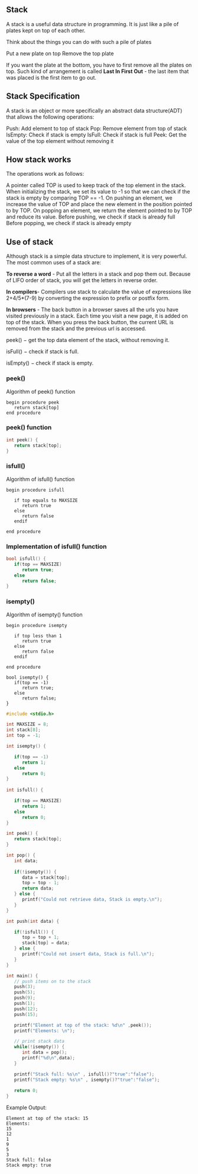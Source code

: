 
## Stack 
A stack is a useful data structure in programming. It is just like a pile of plates kept on top of each other.

Think about the things you can do with such a pile of plates

Put a new plate on top
Remove the top plate

If you want the plate at the bottom, you have to first remove all the plates on top. 
Such kind of arrangement is called **Last In First Out** - the last item that was placed is the first item to go out.



## Stack Specification
A stack is an object or more specifically an abstract data structure(ADT) that allows the following operations:

Push: Add element to top of stack
Pop: Remove element from top of stack
IsEmpty: Check if stack is empty
IsFull: Check if stack is full
Peek: Get the value of the top element without removing it

## How stack works
The operations work as follows:

A pointer called TOP is used to keep track of the top element in the stack.
When initializing the stack, we set its value to -1 so that we can check if the stack is empty by comparing TOP == -1.
On pushing an element, we increase the value of TOP and place the new element in the position pointed to by TOP.
On popping an element, we return the element pointed to by TOP and reduce its value.
Before pushing, we check if stack is already full
Before popping, we check if stack is already empty

## Use of stack
Although stack is a simple data structure to implement, it is very powerful. The most common uses of a stack are:

**To reverse a word** - Put all the letters in a stack and pop them out. Because of LIFO order of stack, you will get the letters in reverse order.

**In compilers**- Compilers use stack to calculate the value of expressions like 2+4/5*(7-9) by converting the expression to prefix or postfix form.

**In browsers** - The back button in a browser saves all the urls you have visited previously in a stack. Each time you visit a new page, it is added on top of the stack. When you press the back button, the current URL is removed from the stack and the previous url is accessed.

peek() − get the top data element of the stack, without removing it.

isFull() − check if stack is full.

isEmpty() − check if stack is empty.


### peek()
Algorithm of peek() function
```
begin procedure peek
   return stack[top]
end procedure
```
### peek() function 
```c
int peek() {
   return stack[top];
}

```
### isfull()
Algorithm of isfull() function
```
begin procedure isfull

   if top equals to MAXSIZE
      return true
   else
      return false
   endif
   
end procedure
```
### Implementation of isfull() function 

```c
bool isfull() {
   if(top == MAXSIZE)
      return true;
   else
      return false;
}
```
### isempty()
Algorithm of isempty() function
```
begin procedure isempty

   if top less than 1
      return true
   else
      return false
   endif
   
end procedure
```
```
bool isempty() {
   if(top == -1)
      return true;
   else
      return false;
}
```

```c
#include <stdio.h>

int MAXSIZE = 8;       
int stack[8];     
int top = -1;            

int isempty() {

   if(top == -1)
      return 1;
   else
      return 0;
}
   
int isfull() {

   if(top == MAXSIZE)
      return 1;
   else
      return 0;
}

int peek() {
   return stack[top];
}

int pop() {
   int data;
	
   if(!isempty()) {
      data = stack[top];
      top = top - 1;   
      return data;
   } else {
      printf("Could not retrieve data, Stack is empty.\n");
   }
}

int push(int data) {

   if(!isfull()) {
      top = top + 1;   
      stack[top] = data;
   } else {
      printf("Could not insert data, Stack is full.\n");
   }
}

int main() {
   // push items on to the stack 
   push(3);
   push(5);
   push(9);
   push(1);
   push(12);
   push(15);

   printf("Element at top of the stack: %d\n" ,peek());
   printf("Elements: \n");

   // print stack data 
   while(!isempty()) {
      int data = pop();
      printf("%d\n",data);
   }

   printf("Stack full: %s\n" , isfull()?"true":"false");
   printf("Stack empty: %s\n" , isempty()?"true":"false");
   
   return 0;
}
```
Example Output:

```
Element at top of the stack: 15
Elements:
15
12
1 
9 
5 
3 
Stack full: false
Stack empty: true
```
